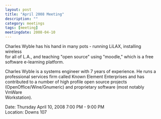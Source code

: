 ```yaml
---
layout: post
title: "April 2008 Meeting"
description: ""
category: meetings
tags: [meeting]
meetingdate: 2008-04-10
---
```


Charles Wyble has his hand in many pots - running LiLAX, installing wireless   
for all of L.A., and teaching "open source" using "moodle," which is a free    
software e-learning platform.                                                  
                                                                             
Charles Wyble is a systems engineer with 7 years of experience. He runs a      
professional services firm called Known Element Enterprises and has            
contributed to a number of high profile open source projects                   
(OpenOffice/Wine/Gnumeric) and proprietary software (most notably VmWare       
Workstation).                                                                  
                                                                             
Date: Thursday April 10, 2008 7:00 PM - 9:00 PM                                  
Location: Downs 107                                         
